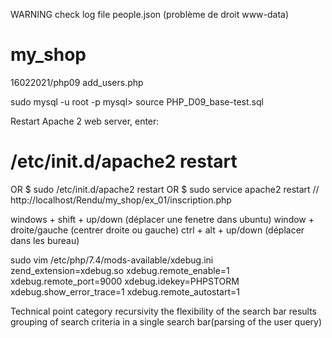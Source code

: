 WARNING check log file people.json (problème de droit www-data)

# my_shop
16022021/php09 add_users.php

sudo mysql -u root -p
mysql> source PHP_D09_base-test.sql

Restart Apache 2 web server, enter:
# /etc/init.d/apache2 restart
OR
$ sudo /etc/init.d/apache2 restart
OR
$ sudo service apache2 restart
// http://localhost/Rendu/my_shop/ex_01/inscription.php


windows + shift + up/down (déplacer une fenetre dans ubuntu)
window + droite/gauche (centrer droite ou gauche)
ctrl + alt + up/down (déplacer dans les bureau)


sudo vim /etc/php/7.4/mods-available/xdebug.ini
zend_extension=xdebug.so
xdebug.remote_enable=1
xdebug.remote_port=9000
xdebug.idekey=PHPSTORM
xdebug.show_error_trace=1
xdebug.remote_autostart=1


Technical point
category recursivity
the flexibility of the search bar results
grouping of search criteria in a single search bar(parsing of the user query)
